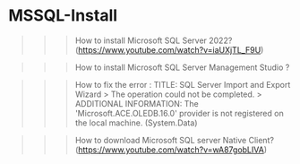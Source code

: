# MSSQL-Install

>>> How to install Microsoft SQL Server 2022? (https://www.youtube.com/watch?v=iaUXjTL_F9U)


>>> How to install Microsoft SQL Server Management Studio ?


>>> How to fix the error : TITLE: SQL Server Import and Export Wizard > The operation could not be completed. > ADDITIONAL INFORMATION: The 'Microsoft.ACE.OLEDB.16.0' provider is not registered on the local machine. (System.Data)


>>> How to download Microsoft SQL server Native Client? (https://www.youtube.com/watch?v=wA87gobLIVA)
